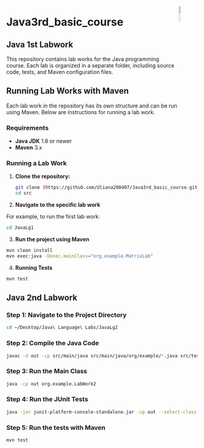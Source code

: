 <a href="https://www.oracle.com/java/technologies/downloads/"><img src="https://img.icons8.com/?size=2x&id=13679&format=png" align="right" width="10%"></a>

# Java3rd_basic_course
## Java 1st Labwork

This repository contains lab works for the Java programming course. Each lab is organized in a separate folder, including source code, tests, and Maven configuration files.

## Running Lab Works with Maven

Each lab work in the repository has its own structure and can be run using Maven. Below are instructions for running a lab work.

### Requirements
- **Java JDK** 1.8 or newer
- **Maven** 3.x

### Running a Lab Work

1. **Clone the repository:**

   ```bash
   git clone (https://github.com/Uliana200407/Java3rd_basic_course.git)
   cd src

2. **Navigate to the specific lab work**

For example, to run the first lab work:

```bash
cd JavaLg1
```

3. **Run the project using Maven**
```bash
mvn clean install
mvn exec:java -Dexec.mainClass="org.example.MatrixLab"
```
4. **Running Tests**
```bash
mvn test
```
## Java 2nd Labwork
### Step 1: Navigate to the Project Directory
```bash
cd ~/Desktop/Java\ Language\ Labs/JavaLg2
```
### Step 2: Compile the Java Code
```bash
javac -d out -cp src/main/java src/main/java/org/example/*.java src/test/java/org/example/*.java
```
### Step 3: Run the Main Class
```bash
java -cp out org.example.LabWork2
```
### Step 4: Run the JUnit Tests
```bash
java -jar junit-platform-console-standalone.jar -cp out --select-class org.example.LabWork2Test
```
### Step 5: Run the tests with Maven
```bash
mvn test
```


